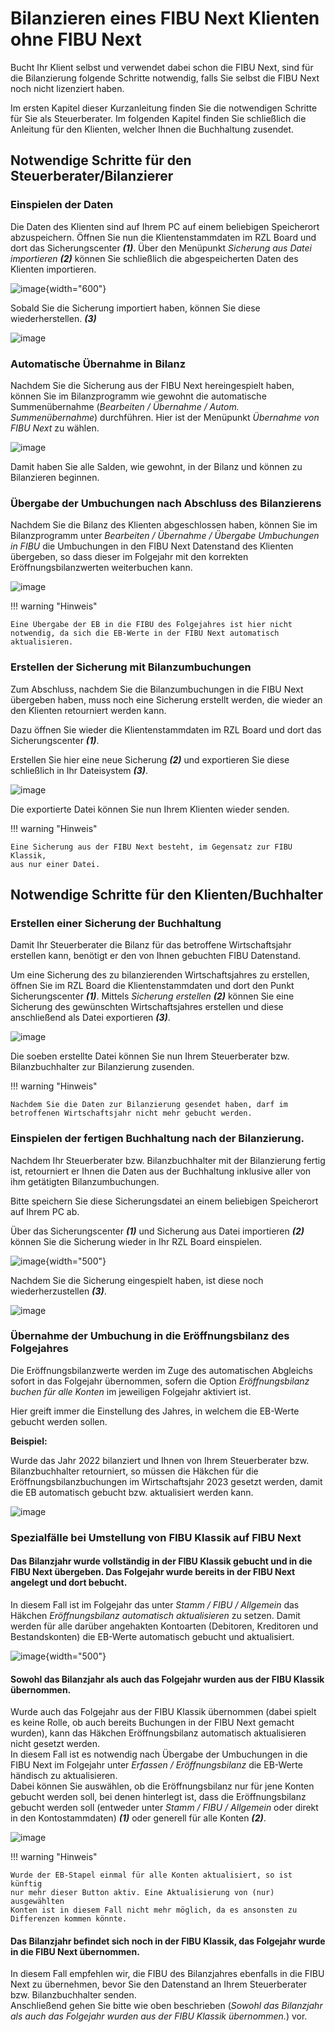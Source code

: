 
# Bilanzieren eines FIBU Next Klienten ohne FIBU Next


Bucht Ihr Klient selbst und verwendet dabei schon die FIBU Next, sind
für die Bilanzierung folgende Schritte notwendig, falls Sie selbst die
FIBU Next noch nicht lizenziert haben.

Im ersten Kapitel dieser Kurzanleitung finden Sie die notwendigen
Schritte für Sie als Steuerberater. Im folgenden Kapitel  finden Sie schließlich
die Anleitung für den Klienten, welcher Ihnen die Buchhaltung zusendet.

## Notwendige Schritte für den Steuerberater/Bilanzierer

### Einspielen der Daten

Die Daten des Klienten sind auf Ihrem PC auf einem beliebigen
Speicherort abzuspeichern. Öffnen Sie nun die Klientenstammdaten im RZL
Board und dort das Sicherungscenter ***(1)***. Über den Menüpunkt
*Sicherung aus Datei importieren* ***(2)*** können Sie schließlich die
abgespeicherten Daten des Klienten importieren.

![image](img/image1.png){width="600"}

Sobald Sie die Sicherung importiert haben, können Sie diese
wiederherstellen. ***(3)***


![image](img/image2.png)

### Automatische Übernahme in Bilanz

Nachdem Sie die Sicherung aus der FIBU Next hereingespielt haben, können
Sie im Bilanzprogramm wie gewohnt die automatische Summenübernahme
(*Bearbeiten / Übernahme / Autom. Summenübernahme*) durchführen. Hier
ist der Menüpunkt *Übernahme von FIBU Next* zu wählen.

![image](img/image3.png)

Damit haben Sie alle Salden, wie gewohnt, in der Bilanz und können zu
Bilanzieren beginnen.

### Übergabe der Umbuchungen nach Abschluss des Bilanzierens

Nachdem Sie die Bilanz des Klienten abgeschlossen haben, können Sie im
Bilanzprogramm unter *Bearbeiten / Übernahme / Übergabe Umbuchungen in
FIBU* die Umbuchungen in den FIBU Next Datenstand des Klienten
übergeben, so dass dieser im Folgejahr mit den korrekten
Eröffnungsbilanzwerten weiterbuchen kann.

![image](img/image4.png)

!!! warning "Hinweis"

    Eine Übergabe der EB in die FIBU des Folgejahres ist hier nicht
    notwendig, da sich die EB-Werte in der FIBU Next automatisch
    aktualisieren.

### Erstellen der Sicherung mit Bilanzumbuchungen

Zum Abschluss, nachdem Sie die Bilanzumbuchungen in die FIBU Next
übergeben haben, muss noch eine Sicherung erstellt werden, die wieder an
den Klienten retourniert werden kann.

Dazu öffnen Sie wieder die Klientenstammdaten im RZL Board und dort das
Sicherungscenter ***(1)***.

Erstellen Sie hier eine neue Sicherung ***(2)*** und exportieren Sie
diese schließlich in Ihr Dateisystem ***(3)***.

![image](img/image5.png)

Die exportierte Datei können Sie nun Ihrem Klienten wieder senden.

!!! warning "Hinweis"

    Eine Sicherung aus der FIBU Next besteht, im Gegensatz zur FIBU Klassik,
    aus nur einer Datei.

## Notwendige Schritte für den Klienten/Buchhalter

### Erstellen einer Sicherung der Buchhaltung

Damit Ihr Steuerberater die Bilanz für das betroffene Wirtschaftsjahr
erstellen kann, benötigt er den von Ihnen gebuchten FIBU Datenstand.

Um eine Sicherung des zu bilanzierenden Wirtschaftsjahres zu erstellen,
öffnen Sie im RZL Board die Klientenstammdaten und dort den Punkt
Sicherungscenter ***(1)***. Mittels *Sicherung erstellen* ***(2)*** können
Sie eine Sicherung des gewünschten Wirtschaftsjahres erstellen und diese
anschließend als Datei exportieren ***(3)***.

![image](img/image5.png)

Die soeben erstellte Datei können Sie nun Ihrem Steuerberater bzw.
Bilanzbuchhalter zur Bilanzierung zusenden.

!!! warning "Hinweis"

    Nachdem Sie die Daten zur Bilanzierung gesendet haben, darf im
    betroffenen Wirtschaftsjahr nicht mehr gebucht werden.

### Einspielen der fertigen Buchhaltung nach der Bilanzierung.

Nachdem Ihr Steuerberater bzw. Bilanzbuchhalter mit der Bilanzierung
fertig ist, retourniert er Ihnen die Daten aus der Buchhaltung inklusive
aller von ihm getätigten Bilanzumbuchungen.

Bitte speichern Sie diese Sicherungsdatei an einem beliebigen
Speicherort auf Ihrem PC ab.

Über das Sicherungscenter ***(1)*** und Sicherung aus Datei importieren
***(2)*** können Sie die Sicherung wieder in Ihr RZL Board einspielen.

![image](img/image1.png){width="500"}

Nachdem Sie die Sicherung eingespielt haben, ist diese noch
wiederherzustellen ***(3)***.

![image](img/image2.png)

### Übernahme der Umbuchung in die Eröffnungsbilanz des Folgejahres

Die Eröffnungsbilanzwerte werden im Zuge des automatischen Abgleichs
sofort in das Folgejahr übernommen, sofern die Option *Eröffnungsbilanz
buchen für alle Konten* im jeweiligen Folgejahr aktiviert ist.

Hier greift immer die Einstellung des Jahres, in welchem die EB-Werte
gebucht werden sollen.

**Beispiel:**

Wurde das Jahr 2022 bilanziert und Ihnen von Ihrem Steuerberater bzw.
Bilanzbuchhalter retourniert, so müssen die Häkchen für die
Eröffnungsbilanzbuchungen im Wirtschaftsjahr 2023 gesetzt werden, damit
die EB automatisch gebucht bzw. aktualisiert werden kann.

![image](img/image6.png)

### Spezialfälle bei Umstellung von FIBU Klassik auf FIBU Next

#### Das Bilanzjahr wurde vollständig in der FIBU Klassik gebucht und in die FIBU Next übergeben. Das Folgejahr wurde bereits in der FIBU Next angelegt und dort bebucht.

In diesem Fall ist im Folgejahr das unter *Stamm / FIBU / Allgemein* das
Häkchen *Eröffnungsbilanz automatisch aktualisieren* zu setzen. Damit
werden für alle darüber angehakten Kontoarten (Debitoren, Kreditoren und
Bestandskonten) die EB-Werte automatisch gebucht und aktualisiert.

![image](img/image7.png){width="500"}

#### Sowohl das Bilanzjahr als auch das Folgejahr wurden aus der FIBU Klassik übernommen. 

Wurde auch das Folgejahr aus der FIBU Klassik übernommen (dabei spielt
es keine Rolle, ob auch bereits Buchungen in der FIBU Next gemacht
wurden), kann das Häkchen Eröffnungsbilanz automatisch aktualisieren
nicht gesetzt werden.  
In diesem Fall ist es notwendig nach Übergabe der Umbuchungen in die
FIBU Next im Folgejahr unter *Erfassen / Eröffnungsbilanz* die EB-Werte
händisch zu aktualisieren.  
Dabei können Sie auswählen, ob die Eröffnungsbilanz nur für jene Konten
gebucht werden soll, bei denen hinterlegt ist, dass die Eröffnungsbilanz
gebucht werden soll (entweder unter *Stamm / FIBU / Allgemein* oder
direkt in den Kontostammdaten) ***(1)*** oder generell für alle Konten
***(2)***.

![image](img/image8.png)

!!! warning "Hinweis"

    Wurde der EB-Stapel einmal für alle Konten aktualisiert, so ist künftig
    nur mehr dieser Button aktiv. Eine Aktualisierung von (nur) ausgewählten
    Konten ist in diesem Fall nicht mehr möglich, da es ansonsten zu
    Differenzen kommen könnte.

#### Das Bilanzjahr befindet sich noch in der FIBU Klassik, das Folgejahr wurde in die FIBU Next übernommen.

In diesem Fall empfehlen wir, die FIBU des Bilanzjahres ebenfalls in die
FIBU Next zu übernehmen, bevor Sie den Datenstand an Ihrem Steuerberater
bzw. Bilanzbuchhalter senden.  
Anschließend gehen Sie bitte wie oben beschrieben (*Sowohl das
Bilanzjahr als auch das Folgejahr wurden aus der FIBU Klassik
übernommen.*) vor.
